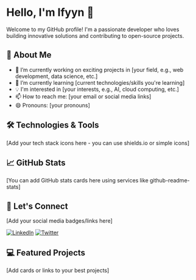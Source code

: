 # Hello, I'm Ifyyn 👋

Welcome to my GitHub profile! I'm a passionate developer who loves building innovative solutions and contributing to open-source projects.

## 🚀 About Me

- 🔭 I’m currently working on exciting projects in [your field, e.g., web development, data science, etc.]
- 🌱 I’m currently learning [current technologies/skills you're learning]
- 💡 I'm interested in [your interests, e.g., AI, cloud computing, etc.]
- 📫 How to reach me: [your email or social media links]
- 😄 Pronouns: [your pronouns]

## 🛠️ Technologies & Tools

[Add your tech stack icons here - you can use shields.io or simple icons]

## 📈 GitHub Stats

[You can add GitHub stats cards here using services like github-readme-stats]

## 🤝 Let's Connect

[Add your social media badges/links here]

[![LinkedIn](https://img.shields.io/badge/LinkedIn-Connect-blue)](your-linkedin-url)
[![Twitter](https://img.shields.io/badge/Twitter-Follow-1DA1F2)](your-twitter-url)

## 💻 Featured Projects

[Add cards or links to your best projects]
